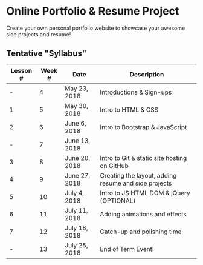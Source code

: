 # Online Portfolio & Resume Project

Create your own personal portfolio website to showcase your awesome side projects and resume!

## Tentative "Syllabus"
| Lesson # | Week # | Date          | Description                                             |
| -------- | ------ | ------------- | ------------------------------------------------------- |
| -        | 4      | May 23, 2018  | Introductions & Sign-ups                                |
| 1        | 5      | May 30, 2018  | Intro to HTML & CSS                                     |
| 2        | 6      | June 6, 2018  | Intro to Bootstrap & JavaScript                         |
| -        | 7      | June 13, 2018 |                                                         |
| 3        | 8      | June 20, 2018 | Intro to Git & static site hosting on GitHub            |
| 4        | 9      | June 27, 2018 | Creating the layout, adding resume and side projects    |
| 5        | 10     | July 4, 2018  | Intro to JS HTML DOM & jQuery (OPTIONAL)                |
| 6        | 11     | July 11, 2018 | Adding animations and effects                           |
| 7        | 12     | July 18, 2018 | Catch-up and polishing time                             |
| -        | 13     | July 25, 2018 | End of Term Event!                                      |

